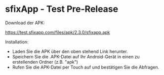 # sfixApp - Test Pre-Release

Download der APK:

https://test.sfixapp.com/files/apk/2.3.0/sfixapp.apk

Installation:
* Laden Sie die APK über den oben stehend Link herunter.
* Speichern Sie die .APK-Datei auf Ihr Android-Gerät in einen zu erstellenden Ordner (z.B. "apk")
* Rufen Sie die APK-Datei per Touch auf und bestätigen Sie die Abfragen.
